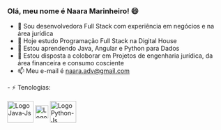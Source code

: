 ### Olá, meu nome é Naara Marinheiro! 😄

- 💬 Sou desenvolvedora Full Stack com experiência em negócios e na área jurídica
- 🔭 Hoje estudo Programação Full Stack na Digital House
- 🌱 Estou aprendendo Java, Angular e Python para Dados
- 👯 Estou disposta a coloborar em Projetos de engenharia jurídica, da área financeira e consumo cosciente
- 📫 Meu e-mail é naara.adv@gmail.com

<div>
 - ⚡ Tenologias:
</div>
<div style="display: inline_block"><br>
    <img align="center" alt="LogoJava-Js" height="50" width="60" src="https://cdn.jsdelivr.net/gh/devicons/devicon/icons/java/java-original-wordmark.svg" />
    <img align="center" alt="LogoAngular-Js" height="30" src="https://cdn.worldvectorlogo.com/logos/angular-3.svg" />
    <img align="center" alt="LogoPython-Js" height="50" width="60" src="https://cdn.jsdelivr.net/gh/devicons/devicon/icons/python/python-original-wordmark.svg" />
  <div>

</div>
  
